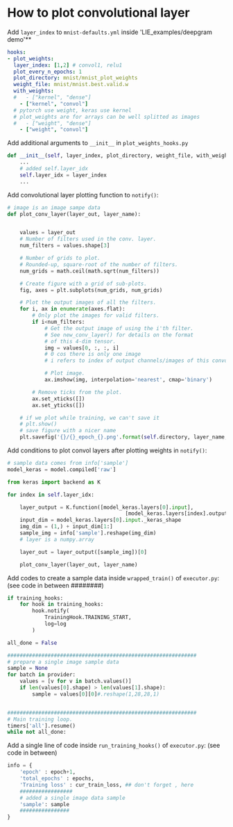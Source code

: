 # How to plot convolutional layer


Add `layer_index` to `mnist-defaults.yml` inside 'LIE_examples/deepgram demo'**

```yml
hooks:
- plot_weights:
  layer_index: [1,2] # convol1, relu1
  plot_every_n_epochs: 1
  plot_directory: mnist/mnist_plot_weights
  weight_file: mnist/mnist.best.valid.w
  with_weights:
  #   - ["kernel", "dense"]
    - ["kernel", "convol"]
  # pytorch use weight, keras use kernel
  # plot_weights are for arrays can be well splitted as images
  #   - ["weight", "dense"]
    - ["weight", "convol"]
```


Add additional arguments to `__init__` in `plot_weights_hooks.py`

```python
def __init__(self, layer_index, plot_directory, weight_file, with_weights, plot_every_n_epochs, *args, **kwargs):
	...
	# added self.layer_idx
	self.layer_idx = layer_index
	...
```

Add convolutional layer plotting function to `notify()`:

```python
# image is an image sampe data
def plot_conv_layer(layer_out, layer_name):


	values = layer_out
	# Number of filters used in the conv. layer.
	num_filters = values.shape[3]

	# Number of grids to plot.
	# Rounded-up, square-root of the number of filters.
	num_grids = math.ceil(math.sqrt(num_filters))

	# Create figure with a grid of sub-plots.
	fig, axes = plt.subplots(num_grids, num_grids)

	# Plot the output images of all the filters.
	for i, ax in enumerate(axes.flat):
		# Only plot the images for valid filters.
		if i<num_filters:
			# Get the output image of using the i'th filter.
			# See new_conv_layer() for details on the format
			# of this 4-dim tensor.
			img = values[0, :, :, i]
			# 0 cos there is only one image
			# i refers to index of output channels/images of this convol layer

			# Plot image.
			ax.imshow(img, interpolation='nearest', cmap='binary')

		# Remove ticks from the plot.
		ax.set_xticks([])
		ax.set_yticks([])

	# if we plot while training, we can't save it
	# plt.show()
	# save figure with a nicer name
	plt.savefig('{}/{}_epoch_{}.png'.format(self.directory, layer_name, info['epoch']))
```

Add conditions to plot convol layers after plotting weights in `notify()`:
```python
# sample data comes from info['sample']
model_keras = model.compiled['raw']

from keras import backend as K

for index in self.layer_idx:

	layer_output = K.function([model_keras.layers[0].input],
									  [model_keras.layers[index].output])
	input_dim = model_keras.layers[0].input._keras_shape
	img_dim = (1,) + input_dim[1:]
	sample_img = info['sample'].reshape(img_dim)
	# layer is a numpy.array

	layer_out = layer_output([sample_img])[0]

	plot_conv_layer(layer_out, layer_name)

```

Add codes to create a sample data inside `wrapped_train()` of `executor.py`: (see code in between ########)

```python
if training_hooks:
	for hook in training_hooks:
		hook.notify(
			TrainingHook.TRAINING_START,
			log=log
		)

all_done = False

#############################################################
# prepare a single image sample data
sample = None
for batch in provider:
	values = [v for v in batch.values()]
	if len(values[0].shape) > len(values[1].shape):
		sample = values[0][0]#.reshape(1,28,28,1)


#############################################################
# Main training loop.
timers['all'].resume()
while not all_done:
```

Add a single line of code inside `run_training_hooks()` of `executor.py`: (see code in between)

```python
info = {
	'epoch' : epoch+1,
	'total_epochs' : epochs,
	'Training loss' : cur_train_loss, ## don't forget , here
	#################
	# added a single image data sample
	'sample': sample
	################
}

```

